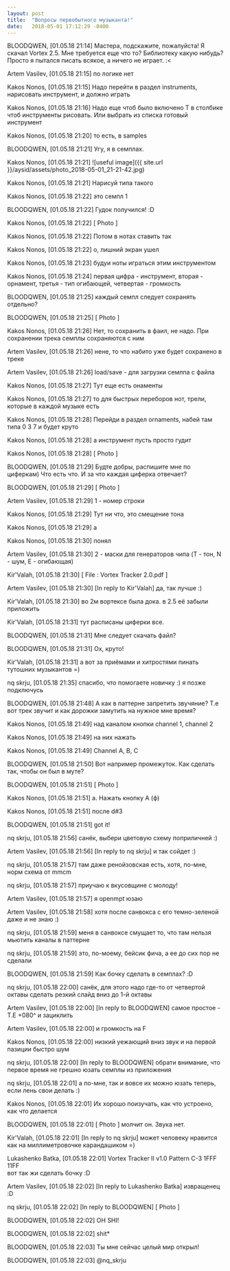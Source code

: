 ```yaml
---
layout: post
title:  "Вопросы первобытного музыканта!"
date:   2018-05-01 17:12:29 -0400
---
```

BLOODQWEN, [01.05.18 21:14]
Мастера, подскажите, пожалуйста! Я скачал Vortex 2.5.
Мне требуется еще что то? Библиотеку какую нибудь? Просто я пытался писать всякое, а ничего не играет. :<

Artem Vasilev, [01.05.18 21:15]
по логике нет

Kakos Nonos, [01.05.18 21:15]
Надо перейти в раздел instruments, нарисовать инструмент, и должно играть

Kakos Nonos, [01.05.18 21:16]
Надо еще чтоб было включено T в столбике чтоб инструменты рисовать. Или выбрать из списка готовый инструмент

Kakos Nonos, [01.05.18 21:20]
то есть, в samples

BLOODQWEN, [01.05.18 21:21]
Угу, я в семплах.

Kakos Nonos, [01.05.18 21:21]
![useful image]({{ site.url }}/aysid/assets/photo_2018-05-01_21-21-42.jpg)

Kakos Nonos, [01.05.18 21:21]
Нарисуй типа такого

Kakos Nonos, [01.05.18 21:22]
это семпл 1

BLOODQWEN, [01.05.18 21:22]
Гудок получился! :D

Kakos Nonos, [01.05.18 21:22]
[ Photo ]

Kakos Nonos, [01.05.18 21:22]
Потом в нотах ставить так

Kakos Nonos, [01.05.18 21:22]
о, лишний экран ушел

Kakos Nonos, [01.05.18 21:23]
будуи ноты играться этим инструментом

Kakos Nonos, [01.05.18 21:24]
первая цифра - инструмент, вторая - орнамент, третья - тип огибающей, четвертая - громкость

BLOODQWEN, [01.05.18 21:25]
каждый семпл следует сохранять отдельно?

BLOODQWEN, [01.05.18 21:25]
[ Photo ]

Kakos Nonos, [01.05.18 21:26]
Нет, то сохранить в фаил, не надо. При сохранении трека семплы сохраняются с ним

Artem Vasilev, [01.05.18 21:26]
нене, то что набито уже будет сохранено в треке

Artem Vasilev, [01.05.18 21:26]
load/save - для загрузки семлпа с файла

Kakos Nonos, [01.05.18 21:27]
Тут еще есть онаменты

Kakos Nonos, [01.05.18 21:27]
то для быстрых переборов нот, трели, которые в каждой музыке есть

Kakos Nonos, [01.05.18 21:28]
Перейди в раздел ornaments, набей там типа 0 3 7 и будет круто

Kakos Nonos, [01.05.18 21:28]
а инструмент пусть просто гудит

Kakos Nonos, [01.05.18 21:28]
[ Photo ]

BLOODQWEN, [01.05.18 21:29]
Будте добры, распишите мне по циферкам) Что есть что. И за что каждая циферка отвечает?

BLOODQWEN, [01.05.18 21:29]
[ Photo ]

Artem Vasilev, [01.05.18 21:29]
1 - номер строки

Kakos Nonos, [01.05.18 21:29]
Тут ни что, это смещение тона

Kakos Nonos, [01.05.18 21:29]
а

Kakos Nonos, [01.05.18 21:30]
понял

Artem Vasilev, [01.05.18 21:30]
2 - маски для генераторов чипа (T - тон, N - шум, E - огибающая)

Kir'Valah, [01.05.18 21:30]
[ File : Vortex Tracker 2.0.pdf ]

Artem Vasilev, [01.05.18 21:30]
[In reply to Kir'Valah]
да, так лучше :)

Kir'Valah, [01.05.18 21:30]
во 2м вортексе была дока. в 2.5 её забыли приложить

Kir'Valah, [01.05.18 21:31]
тут расписаны циферки все.

BLOODQWEN, [01.05.18 21:31]
Мне следует скачать файл?

BLOODQWEN, [01.05.18 21:31]
Ох, круто!

Kir'Valah, [01.05.18 21:31]
а вот за приёмами и хитростями пинать тутошних музыкантов =)

nq skrju, [01.05.18 21:35]
спасибо, что помогаете новичку :) я позже подключусь

BLOODQWEN, [01.05.18 21:48]
А как в паттерне запретить звучяние? Т.е вот трек звучит и как дорожки замутить на нужное мне время?

Kakos Nonos, [01.05.18 21:49]
над каналом кнопки channel 1, channel 2

Kakos Nonos, [01.05.18 21:49]
на них нажать

Kakos Nonos, [01.05.18 21:49]
Channel A, B, C

BLOODQWEN, [01.05.18 21:50]
Вот например промежуток. Как сделать так, чтобы он был в муте?

BLOODQWEN, [01.05.18 21:51]
[ Photo ]

Kakos Nonos, [01.05.18 21:51]
а. Нажать кнопку A (ф)

Kakos Nonos, [01.05.18 21:51]
после d#3

BLOODQWEN, [01.05.18 21:51]
got it!

nq skrju, [01.05.18 21:56]
санёк, выбери цветовую схему поприличней :)

Artem Vasilev, [01.05.18 21:56]
[In reply to nq skrju]
и так сойдет :)

nq skrju, [01.05.18 21:57]
там даже ренойзовская есть, хотя, по-мне, норм схема от mmcm

nq skrju, [01.05.18 21:57]
приучаю к вкусовщине с молоду!

Artem Vasilev, [01.05.18 21:57]
я openmpt юзаю

Artem Vasilev, [01.05.18 21:58]
хотя после санвокса с его темно-зеленой даже и не знаю :)

nq skrju, [01.05.18 21:59]
меня в санвоксе смущает то, что там нельзя мьютить каналы в паттерне

nq skrju, [01.05.18 21:59]
это, по-моему, бейсик фича, а ее до сих пор не сделали

BLOODQWEN, [01.05.18 21:59]
Как бочку сделать в семплах? :D

nq skrju, [01.05.18 22:00]
санёк, для этого надо где-то от четвертой октавы сделать резкий слайд вниз до 1-й октавы

Artem Vasilev, [01.05.18 22:00]
[In reply to BLOODQWEN]
самое простое - T.E +080^ и зациклить

Artem Vasilev, [01.05.18 22:00]
и громкость на F

Kakos Nonos, [01.05.18 22:00]
низкий уежающий вниз звук и на первой пазиции быстро шум

nq skrju, [01.05.18 22:00]
[In reply to BLOODQWEN]
обрати внимание, что первое время не грешно юзать семплы из приложения

nq skrju, [01.05.18 22:01]
а по-мне, так и вовсе их можно юзать теперь, если лень свои делать :)

Kakos Nonos, [01.05.18 22:01]
Их хорошо поизучать, как что устроено, как что делается

BLOODQWEN, [01.05.18 22:01]
[ Photo ]
молчит он. Звука нет.

Kir'Valah, [01.05.18 22:01]
[In reply to nq skrju]
может человеку нравится как на миллиметровочке карандашиком =)

Lukashenko Batka, [01.05.18 22:01]
Vortex Tracker II v1.0 Pattern
C-3 1FFF 11FF              
вот так жи сделать бочку :D

Artem Vasilev, [01.05.18 22:02]
[In reply to Lukashenko Batka]
извращенец :D

nq skrju, [01.05.18 22:02]
[In reply to BLOODQWEN]
[ Photo ]

BLOODQWEN, [01.05.18 22:02]
OH SHI!

BLOODQWEN, [01.05.18 22:02]
shit*

BLOODQWEN, [01.05.18 22:03]
Ты мне сейчас целый мир открыл!

BLOODQWEN, [01.05.18 22:03]
@nq_skrju
